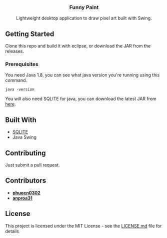 <br />
<p align="center">


  <h3 align="center">Funny Paint</h3>

  <p align="center">
    Lightweight desktop application to draw pixel art built with Swing.
    <br />
  </p>
</p>




## Getting Started

Clone this repo and build it with eclipse, or download the JAR from the releases.

### Prerequisites

You need Java 1.8, you can see what java version you're running using this command.

```
java -version
```

You will also need SQLITE for java, you can download the latest JAR from [here](https://bitbucket.org/xerial/sqlite-jdbc/downloads/).


## Built With

* [SQLITE](https://www.sqlitetutorial.net/sqlite-java/sqlite-jdbc-driver/)
* Java Swing

## Contributing

Just submit a pull request.

## Contributors

* **[phuocn0302](https://github.com/phuocn0302)** 
* **[anproa31](https://github.com/anproa31)**



## License

This project is licensed under the MIT License - see the [LICENSE.md](LICENSE.md) file for details

[product-screenshot]: .github/social.png
